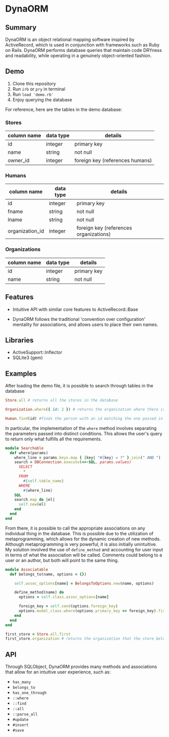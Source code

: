 # DynaORM

## Summary

DynaORM is an object relational mapping software inspired by ActiveRecord, which is used in conjunction with frameworks such as Ruby on Rails. DynaORM performs database queries that maintain code DRYness and readability, while operating in a genuinely object-oriented fashion.

## Demo

  1. Clone this repository
  2. Run `irb` or `pry` in terminal
  3. Run `load 'demo.rb'`
  4. Enjoy querying the database

For reference, here are the tables in the demo database:

### Stores

column name      | data type | details
-----------------|-----------|------------------------
id               | integer   | primary key
name             | string    | not null
owner_id         | integer   | foreign key (references humans)

### Humans

column name      | data type | details
-----------------|-----------|------------------------
id               | integer   | primary key
fname            | string    | not null
lname            | string    | not null
organization_id  | integer   | foreign key (references organizations)

### Organizations

column name      | data type | details
-----------------|-----------|------------------------
id               | integer   | primary key
name             | string    | not null

## Features

  * Intuitive API with similar core features to ActiveRecord::Base

  * DynaORM follows the traditional 'convention over configuration' mentality for associations, and allows users to place their own names.

## Libraries

  * ActiveSupport::Inflector
  * SQLite3 (gem)

## Examples

After loading the demo file, it is possible to search through tables in the database

```Ruby
Store.all # returns all the stores in the database

Organization.where({ id: 2 }) # returns the organization where there is a 2 in the id column

Human.find(id) #finds the person with an id matching the one passed in
```

In particular, the implementation of the `where` method involves separating the parameters passed into distinct conditions. This allows the user's query to return only what fulfills all the requirements.

```Ruby
module Searchable
  def where(params)
    where_line = params.keys.map { |key| "#{key} = ?" }.join(" AND ")
    search = DBConnection.execute(<<-SQL, params.values)
      SELECT
        *
      FROM
        #{self.table_name}
      WHERE
        #{where_line}
    SQL
    search.map do |el|
      self.new(el)
    end
  end
end
```
From there, it is possible to call the appropriate associations on any individual thing in the database. This is possible due to the utilization of metaprogramming, which allows for the dynamic creation of new methods. Although metaprogramming is very powerful, it is also initially unintuitive. My solution involved the use of `define_method` and accounting for user input in terms of what the association will be called. Comments could belong to a user or an author, but both will point to the same thing.

```Ruby
module Associatable
  def belongs_to(name, options = {})

    self.assoc_options[name] = BelongsToOptions.new(name, options)

    define_method(name) do
      options = self.class.assoc_options[name]

      foreign_key = self.send(options.foreign_key)
      options.model_class.where(options.primary_key => foreign_key).first
    end
  end
end
```

```Ruby
first_store = Store.all.first
first_store.organization # returns the organization that the store belongs to, by means of a has_one_through association
```

## API

Through SQLObject, DynaORM provides many methods and associations that allow for an intuitive user experience, such as:

  * `has_many`
  * `belongs_to`
  * `has_one_through`
  * `::where`
  * `::find`
  * `::all`
  * `::parse_all`
  * `#update`
  * `#insert`
  * `#save`

